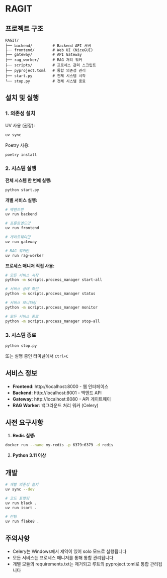 # RAGIT


## 프로젝트 구조

```
RAGIT/
├── backend/         # Backend API 서버
├── frontend/        # Web UI (NiceGUI)
├── gateway/         # API Gateway
├── rag_worker/      # RAG 처리 워커
├── scripts/         # 프로세스 관리 스크립트
├── pyproject.toml   # 통합 의존성 관리
├── start.py         # 전체 시스템 시작
└── stop.py          # 전체 시스템 종료
```

## 설치 및 실행

### 1. 의존성 설치

UV 사용 (권장):
```bash
uv sync
```

Poetry 사용:
```bash
poetry install
```

### 2. 시스템 실행

**전체 시스템 한 번에 실행:**
```bash
python start.py
```

**개별 서비스 실행:**
```bash
# 백엔드만
uv run backend

# 프론트엔드만
uv run frontend

# 게이트웨이만
uv run gateway

# RAG 워커만
uv run rag-worker
```

**프로세스 매니저 직접 사용:**
```bash
# 모든 서비스 시작
python -m scripts.process_manager start-all

# 서비스 상태 확인
python -m scripts.process_manager status

# 서비스 모니터링
python -m scripts.process_manager monitor

# 모든 서비스 종료
python -m scripts.process_manager stop-all
```

### 3. 시스템 종료

```bash
python stop.py
```

또는 실행 중인 터미널에서 `Ctrl+C`

## 서비스 정보

- **Frontend**: http://localhost:8000 - 웹 인터페이스
- **Backend**: http://localhost:8001 - 백엔드 API
- **Gateway**: http://localhost:8080 - API 게이트웨이
- **RAG Worker**: 백그라운드 처리 워커 (Celery)

## 사전 요구사항

1. **Redis 실행:**
```bash
docker run --name my-redis -p 6379:6379 -d redis
```

2. **Python 3.11 이상**

## 개발

```bash
# 개발 의존성 설치
uv sync --dev

# 코드 포맷팅
uv run black .
uv run isort .

# 린팅
uv run flake8 .
```

## 주의사항

- Celery는 Windows에서 제약이 있어 solo 모드로 실행됩니다
- 모든 서비스는 프로세스 매니저를 통해 통합 관리됩니다
- 개별 모듈의 requirements.txt는 제거되고 루트의 pyproject.toml로 통합 관리됩니다